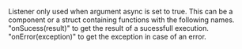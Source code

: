 Listener only used when argument async is set to true. This can be a component or a struct containing functions with the following names.
				"onSucess(result)" to get the result of a sucessfull execution.
				"onError(exception)" to get the exception in case of an error.